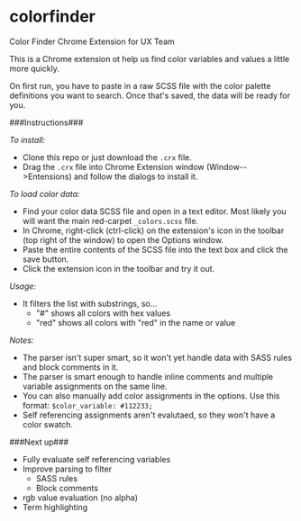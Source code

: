 # colorfinder
Color Finder Chrome Extension for UX Team

This is a Chrome extension ot help us find color variables and values a little more quickly.

On first run, you have to paste in a raw SCSS file with the color palette definitions you want to search. Once that's saved, the data will be ready for you.

###Instructions###

*To install:*
- Clone this repo or just download the `.crx` file.
- Drag the `.crx` file into Chrome Extension window (Window-->Entensions) and follow the dialogs to install it. 

*To load color data:*
- Find your color data SCSS file and open in a text editor. Most likely you will want the main red-carpet `_colors.scss` file.
- In Chrome, right-click (ctrl-click) on the extension's icon in the toolbar (top right of the window) to open the Options window.
- Paste the entire contents of the SCSS file into the text box and click the save button.
- Click the extension icon in the toolbar and try it out.

*Usage:*
- It filters the list with substrings, so...
  - "#" shows all colors with hex values
  - "red" shows all colors with "red" in the name or value
  
*Notes:*
- The parser isn't super smart, so it won't yet handle data with SASS rules and block comments in it.
- The parser is smart enough to handle inline comments and multiple variable assignments on the same line.
- You can also manually add color assignments in the options. Use this format: `$color_variable: #112233;`
- Self referencing assignments aren't evalutaed, so they won't have a color swatch.


###Next up###
- Fully evaluate self referencing variables
- Improve parsing to filter
  - SASS rules
  - Block comments
- rgb value evaluation (no alpha)
- Term highlighting
